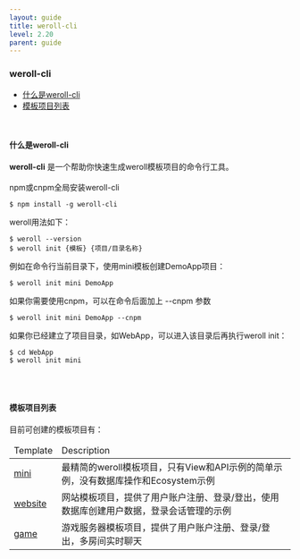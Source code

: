 ```yaml
---
layout: guide
title: weroll-cli
level: 2.20
parent: guide
---
```


<h3>weroll-cli</h3>
<ul class="guide_index">
    <li><a href="#what">什么是weroll-cli</a></li>
    <li><a href="#list">模板项目列表</a></li>
</ul>
<br>
<h4><a name="what">什么是weroll-cli</a></h4>
<b>weroll-cli</b> 是一个帮助你快速生成weroll模板项目的命令行工具。
<br><br>
npm或cnpm全局安装weroll-cli
<pre class="highlight"><code style="width:100%;">$ npm install -g weroll-cli</code></pre>

weroll用法如下：
<pre class="highlight"><code style="width:100%;">$ weroll --version
$ weroll init {模板} {项目/目录名称}</code></pre>
例如在命令行当前目录下，使用mini模板创建DemoApp项目：
<pre class="highlight"><code style="width:100%;">$ weroll init mini DemoApp</code></pre>
如果你需要使用cnpm，可以在命令后面加上 --cnpm 参数
<pre class="highlight"><code style="width:100%;">$ weroll init mini DemoApp --cnpm</code></pre>
如果你已经建立了项目目录，如WebApp，可以进入该目录后再执行weroll init：
<pre class="highlight"><code style="width:100%;">$ cd WebApp
$ weroll init mini</code></pre>

<br>
<br>
<h4><a name="list">模板项目列表</a></h4>
目前可创建的模板项目有：
<br>
<table class="doc">
    <thead>
        <tr>
            <td>Template</td>
            <td>Description</td>
        </tr>
    </thead>
    <tbody>
        <tr>
            <td><a href="https://github.com/jayliang701/weroll-kickstarter-mini" target="_blank">mini</a></td>
            <td>最精简的weroll模板项目，只有View和API示例的简单示例，没有数据库操作和Ecosystem示例</td>
        </tr>
        <tr>
            <td><a href="https://github.com/jayliang701/weroll-kickstarter-website" target="_blank">website</a></td>
            <td>网站模板项目，提供了用户账户注册、登录/登出，使用数据库创建用户数据，登录会话管理的示例</td>
        </tr>
        <tr>
            <td><a href="https://github.com/jayliang701/weroll-kickstarter-game" target="_blank">game</a></td>
            <td>游戏服务器模板项目，提供了用户账户注册、登录/登出，多房间实时聊天</td>
        </tr>
    </tbody>
</table>